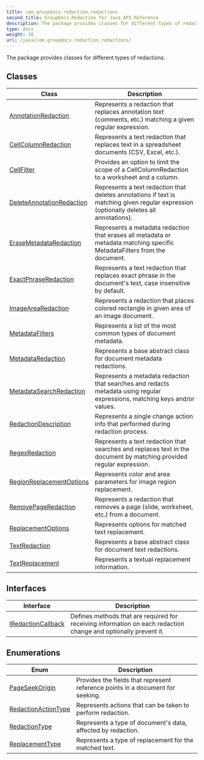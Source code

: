 ```yaml
---
title: com.groupdocs.redaction.redactions
second_title: GroupDocs.Redaction for Java API Reference
description: The package provides classes for different types of redactions.
type: docs
weight: 16
url: /java/com.groupdocs.redaction.redactions/
---
```


The package provides classes for different types of redactions.


## Classes

| Class | Description |
| --- | --- |
| [AnnotationRedaction](../com.groupdocs.redaction.redactions/annotationredaction) | Represents a redaction that replaces annotation text (comments, etc.) matching a given regular expression. |
| [CellColumnRedaction](../com.groupdocs.redaction.redactions/cellcolumnredaction) | Represents a text redaction that replaces text in a spreadsheet documents (CSV, Excel, etc.). |
| [CellFilter](../com.groupdocs.redaction.redactions/cellfilter) | Provides an option to limit the scope of a  CellColumnRedaction  to a worksheet and a column. |
| [DeleteAnnotationRedaction](../com.groupdocs.redaction.redactions/deleteannotationredaction) | Represents a text redaction that deletes annotations if text is matching given regular expression (optionally deletes all annotations). |
| [EraseMetadataRedaction](../com.groupdocs.redaction.redactions/erasemetadataredaction) | Represents a metadata redaction that erases all metadata or metadata matching specific MetadataFilters from the document. |
| [ExactPhraseRedaction](../com.groupdocs.redaction.redactions/exactphraseredaction) | Represents a text redaction that replaces exact phrase in the document's text, case insensitive by default. |
| [ImageAreaRedaction](../com.groupdocs.redaction.redactions/imagearearedaction) | Represents a redaction that places colored rectangle in given area of an image document. |
| [MetadataFilters](../com.groupdocs.redaction.redactions/metadatafilters) | Represents a list of the most common types of document metadata. |
| [MetadataRedaction](../com.groupdocs.redaction.redactions/metadataredaction) | Represents a base abstract class for document metadata redactions. |
| [MetadataSearchRedaction](../com.groupdocs.redaction.redactions/metadatasearchredaction) | Represents a metadata redaction that searches and redacts metadata using regular expressions, matching keys and/or values. |
| [RedactionDescription](../com.groupdocs.redaction.redactions/redactiondescription) | Represents a single change action info that performed during redaction process. |
| [RegexRedaction](../com.groupdocs.redaction.redactions/regexredaction) | Represents a text redaction that searches and replaces text in the document by matching provided regular expression. |
| [RegionReplacementOptions](../com.groupdocs.redaction.redactions/regionreplacementoptions) | Represents color and area parameters for image region replacement. |
| [RemovePageRedaction](../com.groupdocs.redaction.redactions/removepageredaction) | Represents a redaction that removes a page (slide, worksheet, etc.) from a document. |
| [ReplacementOptions](../com.groupdocs.redaction.redactions/replacementoptions) | Represents options for matched text replacement. |
| [TextRedaction](../com.groupdocs.redaction.redactions/textredaction) | Represents a base abstract class for document text redactions. |
| [TextReplacement](../com.groupdocs.redaction.redactions/textreplacement) | Represents a textual replacement information. |

## Interfaces

| Interface | Description |
| --- | --- |
| [IRedactionCallback](../com.groupdocs.redaction.redactions/iredactioncallback) | Defines methods that are required for receiving information on each redaction change and optionally prevent it. |

## Enumerations

| Enum | Description |
| --- | --- |
| [PageSeekOrigin](../com.groupdocs.redaction.redactions/pageseekorigin) | Provides the fields that represent reference points in a document for seeking. |
| [RedactionActionType](../com.groupdocs.redaction.redactions/redactionactiontype) | Represents actions that can be taken to perform redaction. |
| [RedactionType](../com.groupdocs.redaction.redactions/redactiontype) | Represents a type of document's data, affected by redaction. |
| [ReplacementType](../com.groupdocs.redaction.redactions/replacementtype) | Represents a type of replacement for the matched text. |
